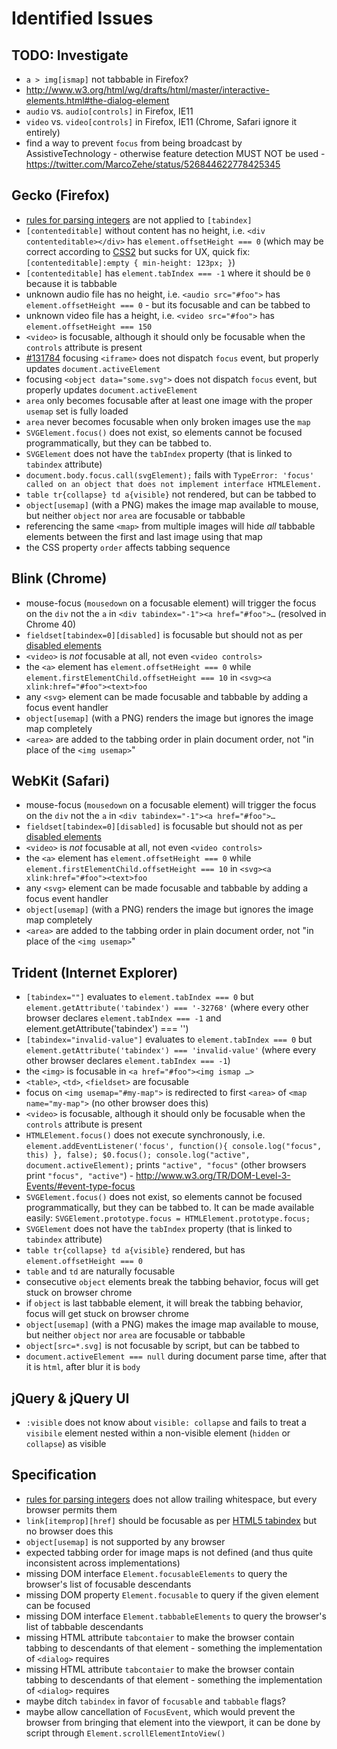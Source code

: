 # Identified Issues #

## TODO: Investigate

* `a > img[ismap]` not tabbable in Firefox?
* http://www.w3.org/html/wg/drafts/html/master/interactive-elements.html#the-dialog-element
* `audio` vs. `audio[controls]` in Firefox, IE11
* `video` vs. `video[controls]` in Firefox, IE11 (Chrome, Safari ignore it entirely)
* find a way to prevent `focus` from being broadcast by AssistiveTechnology - otherwise feature detection MUST NOT be used - https://twitter.com/MarcoZehe/status/526844622778425345


## Gecko (Firefox) ##

* [rules for parsing integers](http://www.w3.org/TR/html5/infrastructure.html#rules-for-parsing-integers) are not applied to `[tabindex]`
* `[contenteditable]` without content has no height, i.e. `<div contenteditable></div>` has `element.offsetHeight === 0` (which may be correct according to [CSS2](http://www.w3.org/TR/CSS2/visudet.html#normal-block) but sucks for UX, quick fix: `[contenteditable]:empty { min-height: 123px; }`)
* `[contenteditable]` has `element.tabIndex === -1` where it should be `0` because it is tabbable
* unknown audio file has no height, i.e. `<audio src="#foo">` has `element.offsetHeight === 0` - but its focusable and can be tabbed to
* unknown video file has a height, i.e. `<video src="#foo">` has `element.offsetHeight === 150`
* `<video>` is focusable, although it should only be focusable when the `controls` attribute is present
* [#131784](https://bugzilla.mozilla.org/show_bug.cgi?id=131784) focusing `<iframe>` does not dispatch `focus` event, but properly updates `document.activeElement`
* focusing `<object data="some.svg">` does not dispatch `focus` event, but properly updates `document.activeElement`
* `area` only becomes focusable after at least one image with the proper `usemap` set is fully loaded
* `area` never becomes focusable when only broken images use the `map`
* `SVGElement.focus()` does not exist, so elements cannot be focused programmatically, but they can be tabbed to.
* `SVGElement` does not have the `tabIndex` property (that is linked to `tabindex` attribute)
* `document.body.focus.call(svgElement);` fails with `TypeError: 'focus' called on an object that does not implement interface HTMLElement.`
* `table tr{collapse} td a{visible}` not rendered, but can be tabbed to
* `object[usemap]` (with a PNG) makes the image map available to mouse, but neither `object` nor `area` are focusable or tabbable
* referencing the same `<map>` from multiple images will hide *all* tabbable elements between the first and last image using that map
* the CSS property `order` affects tabbing sequence


## Blink (Chrome) ##

* mouse-focus (`mousedown` on a focusable element) will trigger the focus on the `div` not the `a` in `<div tabindex="-1"><a href="#foo">…` (resolved in Chrome 40)
* `fieldset[tabindex=0][disabled]` is focusable but should not as per [disabled elements](http://www.w3.org/TR/html5/disabled-elements.html#concept-element-disabled)
* `<video>` is *not* focusable at all, not even `<video controls>`
* the `<a>` element has `element.offsetHeight === 0` while `element.firstElementChild.offsetHeight === 10` in `<svg><a xlink:href="#foo"><text>foo`
* any `<svg>` element can be made focusable and tabbable by adding a focus event handler
* `object[usemap]` (with a PNG) renders the image but ignores the image map completely
* `<area>` are added to the tabbing order in plain document order, not "in place of the `<img usemap>`"


## WebKit (Safari) ##

* mouse-focus (`mousedown` on a focusable element) will trigger the focus on the `div` not the `a` in `<div tabindex="-1"><a href="#foo">…`
* `fieldset[tabindex=0][disabled]` is focusable but should not as per [disabled elements](http://www.w3.org/TR/html5/disabled-elements.html#concept-element-disabled)
* `<video>` is *not* focusable at all, not even `<video controls>`
* the `<a>` element has `element.offsetHeight === 0` while `element.firstElementChild.offsetHeight === 10` in `<svg><a xlink:href="#foo"><text>foo`
* any `<svg>` element can be made focusable and tabbable by adding a focus event handler
* `object[usemap]` (with a PNG) renders the image but ignores the image map completely
* `<area>` are added to the tabbing order in plain document order, not "in place of the `<img usemap>`"


## Trident (Internet Explorer) ##

* `[tabindex=""]` evaluates to `element.tabIndex === 0` but `element.getAttribute('tabindex') === '-32768'` (where every other browser declares `element.tabIndex === -1` and element.getAttribute('tabindex') === '')
* `[tabindex="invalid-value"]` evaluates to `element.tabIndex === 0` but `element.getAttribute('tabindex') === 'invalid-value'` (where every other browser declares `element.tabIndex === -1`)
* the `<img>` is focusable in `<a href="#foo"><img ismap …>`
* `<table>`, `<td>`, `<fieldset>` are focusable
* focus on `<img usemap="#my-map">` is redirected to first `<area>` of `<map name="my-map">` (no other browser does this)
* `<video>` is focusable, although it should only be focusable when the `controls` attribute is present
* `HTMLElement.focus()` does not execute synchronously, i.e. `element.addEventListener('focus', function(){ console.log("focus", this) }, false); $0.focus(); console.log("active", document.activeElement);` prints `"active", "focus"` (other browsers print `"focus", "active"`) - http://www.w3.org/TR/DOM-Level-3-Events/#event-type-focus
* `SVGElement.focus()` does not exist, so elements cannot be focused programmatically, but they can be tabbed to. It can be made available easily: `SVGElement.prototype.focus = HTMLElement.prototype.focus;`
* `SVGElement` does not have the `tabIndex` property (that is linked to `tabindex` attribute)
* `table tr{collapse} td a{visible}` rendered, but has `element.offsetHeight === 0`
* `table` and `td` are naturally focusable
* consecutive `object` elements break the tabbing behavior, focus will get stuck on browser chrome
* if `object` is last tabbable element, it will break the tabbing behavior, focus will get stuck on browser chrome
* `object[usemap]` (with a PNG) makes the image map available to mouse, but neither `object` nor `area` are focusable or tabbable
* `object[src=*.svg]` is not focusable by script, but can be tabbed to
* `document.activeElement === null` during document parse time, after that it is `html`, after blur it is `body`


## jQuery & jQuery UI ##

* `:visible` does not know about `visible: collapse` and fails to treat a `visibile` element nested within a non-visible element (`hidden` or `collapse`) as visible


## Specification ##

* [rules for parsing integers](http://www.w3.org/TR/html5/infrastructure.html#rules-for-parsing-integers) does not allow trailing whitespace, but every browser permits them
* `link[itemprop][href]` should be focusable as per [HTML5 tabindex](http://www.w3.org/TR/html5/editing.html#sequential-focus-navigation-and-the-tabindex-attribute) but no browser does this
* `object[usemap]` is not supported by any browser
* expected tabbing order for image maps is not defined (and thus quite inconsistent across implementations)
* missing DOM interface `Element.focusableElements` to query the browser's list of focusable descendants
* missing DOM property `Element.focusable` to query if the given element can be focused
* missing DOM interface `Element.tabbableElements` to query the browser's list of tabbable descendants
* missing HTML attribute `tabcontaier` to make the browser contain tabbing to descendants of that element - something the implementation of `<dialog>` requires
* missing HTML attribute `tabcontaier` to make the browser contain tabbing to descendants of that element - something the implementation of `<dialog>` requires
* maybe ditch `tabindex` in favor of `focusable` and `tabbable` flags?
* maybe allow cancellation of `FocusEvent`, which would prevent the browser from bringing that element into the viewport, it can be done by script through `Element.scrollElementIntoView()`

